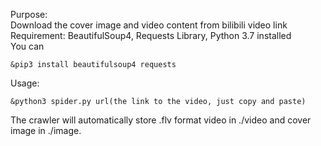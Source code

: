 Purpose:  
Download the cover image and video content from bilibili video link  
Requirement: 
BeautifulSoup4, Requests Library, Python 3.7 installed   
You can 
```
&pip3 install beautifulsoup4 requests
```
Usage: 
```
&python3 spider.py url(the link to the video, just copy and paste)
```
The crawler will automatically store .flv format video in ./video and cover image in ./image.
